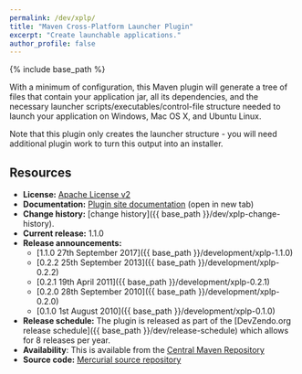 ```yaml
---
permalink: /dev/xplp/
title: "Maven Cross-Platform Launcher Plugin"
excerpt: "Create launchable applications."
author_profile: false
---
```


{% include base_path %}

With a minimum of configuration, this Maven plugin will generate a tree of files that contain your application jar, all its
dependencies, and the necessary launcher scripts/executables/control-file structure needed to launch your application on Windows, Mac OS X, and Ubuntu Linux.

Note that this plugin only creates the launcher structure - you will need additional plugin work to turn this output into an installer.

## Resources

* **License:** <a href="http://www.apache.org/licenses/LICENSE-2.0.html">Apache License v2</a>
* **Documentation:** <a href="devzendo.org/sites/default/files/xplp-site/index.html" target="_blank">Plugin site documentation</a> (open in new tab)
* **Change history:** [change history]({{ base_path }}/dev/xplp-change-history).
* **Current release:** 1.1.0
* **Release announcements:**
  * [1.1.0 27th September 2017]({{ base_path }}/development/xplp-1.1.0)
  * [0.2.2 25th September 2013]({{ base_path }}/development/xplp-0.2.2)
  * [0.2.1 19th April 2011]({{ base_path }}/development/xplp-0.2.1)
  * [0.2.0 28th September 2010]({{ base_path }}/development/xplp-0.2.0)
  * [0.1.0 1st August 2010]({{ base_path }}/development/xplp-0.1.0)
* **Release schedule:** The plugin is released as part of the [DevZendo.org release schedule]({{ base_path }}/dev/release-schedule) which allows for 8 releases per year.
* **Availability**: This is available from the <a href="http://search.maven.org/#browse%7C-125156780">Central Maven Repository</a>
* **Source code:** <a href="https://devzendo@bitbucket.org/devzendo/xplp">Mercurial source repository

